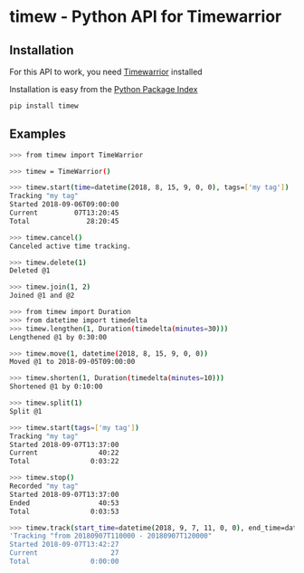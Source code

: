 # timew - Python API for Timewarrior #

## Installation ##

For this API to work, you need [Timewarrior](https://taskwarrior.org/docs/timewarrior/download.html) installed

Installation is easy from the [Python Package Index](https://pypi.org/project/timew/)

```bash
pip install timew
```

## Examples ##

```bash
>>> from timew import TimeWarrior

>>> timew = TimeWarrior()

>>> timew.start(time=datetime(2018, 8, 15, 9, 0, 0), tags=['my tag'])
Tracking "my tag"
Started 2018-09-06T09:00:00
Current         07T13:20:45
Total              28:20:45

>>> timew.cancel()
Canceled active time tracking.

>>> timew.delete(1)
Deleted @1

>>> timew.join(1, 2)
Joined @1 and @2

>>> from timew import Duration
>>> from datetime import timedelta
>>> timew.lengthen(1, Duration(timedelta(minutes=30)))
Lengthened @1 by 0:30:00

>>> timew.move(1, datetime(2018, 8, 15, 9, 0, 0))
Moved @1 to 2018-09-05T09:00:00

>>> timew.shorten(1, Duration(timedelta(minutes=10)))
Shortened @1 by 0:10:00

>>> timew.split(1)
Split @1

>>> timew.start(tags=['my tag'])
Tracking "my tag"
Started 2018-09-07T13:37:00
Current               40:22
Total               0:03:22

>>> timew.stop()
Recorded "my tag"
Started 2018-09-07T13:37:00
Ended                 40:53
Total               0:03:53

>>> timew.track(start_time=datetime(2018, 9, 7, 11, 0, 0), end_time=datetime(2018, 9, 7, 12, 0, 0))
'Tracking "from 20180907T110000 - 20180907T120000"
Started 2018-09-07T13:42:27
Current                  27
Total               0:00:00
```
